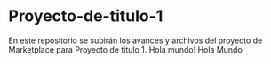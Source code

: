 # Proyecto-de-titulo-1
En este repositorio se subirán los avances y archivos del proyecto de Marketplace para Proyecto de titulo 1.
Hola mundo!
Hola Mundo

